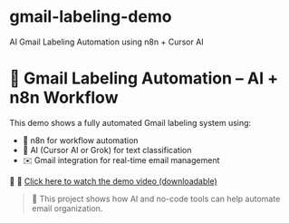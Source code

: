 # gmail-labeling-demo
AI Gmail Labeling Automation using n8n + Cursor AI
# 📧 Gmail Labeling Automation – AI + n8n Workflow

This demo shows a fully automated Gmail labeling system using:
- 🔁 n8n for workflow automation
- 🧠 AI (Cursor AI or Grok) for text classification
- ✉️ Gmail integration for real-time email management

🎥 🎥 [Click here to watch the demo video (downloadable)](https://raw.githubusercontent.com/Harshithr4/gmail-labeling-demo/main/lv_0_20250727151900%20(2).mp4)


> 🚀 This project shows how AI and no-code tools can help automate email organization.
